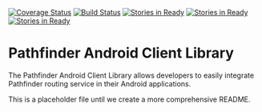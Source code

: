 [![Coverage Status](https://coveralls.io/repos/CSSE497/pathfinder-android/badge.svg?branch=dev&service=github)](https://coveralls.io/github/CSSE497/pathfinder-android?branch=dev)
[![Build Status](https://travis-ci.org/CSSE497/pathfinder-android.svg?branch=dev)](https://travis-ci.org/CSSE497/pathfinder-android)
[![Stories in Ready](https://badge.waffle.io/CSSE497/pathfinder-android.png?label=ready&title=Ready)](http://waffle.io/CSSE497/pathfinder-android)
[![Stories in Ready](https://badge.waffle.io/CSSE497/pathfinder-android.png?label=In%20Progress&title=In%20Progress)](http://waffle.io/CSSE497/pathfinder-android)
[![Stories in Ready](https://badge.waffle.io/CSSE497/pathfinder-android.png?label=Under%20Review&title=Under%20Review)](http://waffle.io/CSSE497/pathfinder-android)

# Pathfinder Android Client Library

The Pathfinder Android Client Library allows developers to easily integrate Pathfinder routing service in their Android applications.

This is a placeholder file until we create a more comprehensive README.
